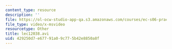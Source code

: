```yaml
---
content_type: resource
description: ''
file: https://ol-ocw-studio-app-qa.s3.amazonaws.com/courses/ec-s06-practical-electronics-fall-2004/429250d7e67791a09c775b42e8850a8f_lec12038.avi
file_type: video/x-msvideo
resourcetype: Other
title: lec12038.avi
uid: 429250d7-e677-91a0-9c77-5b42e8850a8f
---
```


